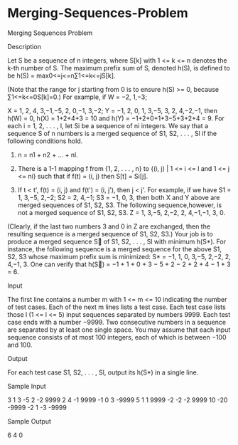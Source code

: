 # Merging-Sequences-Problem

Merging Sequences Problem

Description

Let S be a sequence of n integers, where S[k] with 1 <= k <= n denotes the k-th number of S. The maximum prefix sum of S, denoted h(S), is defined to be 
h(S) = max0<=j<=n∑1<=k<=jS[k].

(Note that the range for j starting from 0 is to ensure h(S) >= 0, because ∑1<=k<=0S[k]=0.) For example, if 
W = −2, 1,−3; 

X = 1, 2, 4, 3,−1,−5, 2, 0,−1, 3,−2; 
Y = −1, 2, 0, 1, 3,−5, 3, 2, 4,−2,−1, 
then h(W) = 0, h(X) = 1+2+4+3 = 10 and h(Y) = −1+2+0+1+3−5+3+2+4 = 9. 
For each i = 1, 2, . . . , l, let Si be a sequence of ni integers. We say that a sequence S of n numbers is a merged sequence of S1, S2, . . . , Sl if the following conditions hold. 
1. n = n1 + n2 + ... + nl. 
2. There is a 1-1 mapping f from {1, 2, . . . , n} to {(i, j) | 1 <= i <= l and 1 <= j <= ni} such that if f(t) = (i, j) then S[t] = Si[j]. 

3. If t < t', f(t) = (i, j) and f(t') = (i, j'), then j < j'. 
For example, if we have 
S1 = 1, 3,−5, 2,−2; 
S2 = 2, 4,−1; 
S3 = −1, 0, 3, 
then both X and Y above are merged sequences of S1, S2, S3. The following sequence,however, is not a merged sequence of S1, S2, S3. 
Z = 1, 3,−5, 2,−2, 2, 4,−1,−1, 3, 0. 

(Clearly, if the last two numbers 3 and 0 in Z are exchanged, then the resulting sequence is a merged sequence of S1, S2, S3.) 
Your job is to produce a merged sequence S of S1, S2, . . . , Sl with minimum h(S*). 
For instance, the following sequence is a merged sequence for the above S1, S2, S3 whose maximum prefix sum is minimized: 
S* = −1, 1, 0, 3,−5, 2,−2, 2, 4,−1, 3. 
One can verify that h(S) = −1 + 1 + 0 + 3 − 5 + 2 − 2 + 2 + 4 − 1 + 3 = 6. 

Input

The first line contains a number m with 1 <= m <= 10 indicating the number of test cases. Each of the next m lines lists a test case. Each test case lists those l (1 <= l <= 5) input sequences separated by numbers 9999. Each test case ends with a number −9999. Two consecutive numbers in a sequence are separated by at least one single space. You may assume that each input sequence consists of at most 100 integers, each of which is between −100 and 100.

Output

For each test case S1, S2, . . . , Sl, output its h(S*) in a single line.

Sample Input

3
1 3 -5 2 -2 9999 2 4 -1 9999 -1 0 3 -9999
5 1 1 9999 -2 -2 -2 9999 10 -20 -9999
-2 1 -3 -9999

Sample Output

6
4
0
